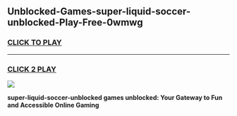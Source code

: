 
## Unblocked-Games-super-liquid-soccer-unblocked-Play-Free-0wmwg
<h3>
<a href="https://premium76.site?title=super-liquid-soccer-unblocked&ref=18A1">CLICK TO PLAY</a></h3>
<hr>

<h3>
<a href="https://premium76.site?title=super-liquid-soccer-unblocked&ref=18A1">CLICK 2 PLAY</a>
  
</h3>

<a href="https://premium76.site?title=super-liquid-soccer-unblocked&ref=18A1"><img src="https://clearcache.store/games.png"></a>


**super-liquid-soccer-unblocked games unblocked: Your Gateway to Fun and Accessible Online Gaming**
